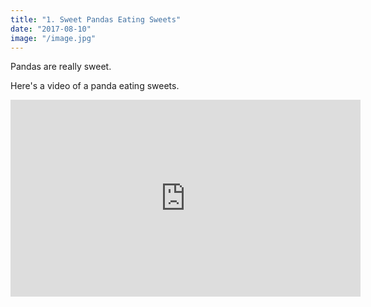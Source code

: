 ```yaml
---
title: "1. Sweet Pandas Eating Sweets"
date: "2017-08-10"
image: "/image.jpg"
---
```


Pandas are really sweet.

Here's a video of a panda eating sweets.

<iframe width="560" height="315" src="https://www.youtube.com/embed/4n0xNbfJLR8" frameborder="0" allowfullscreen></iframe>
